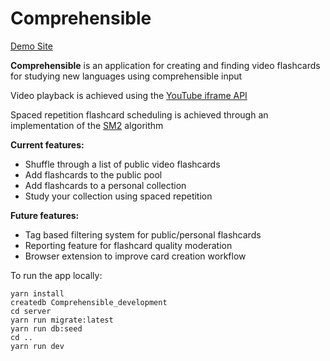 # Comprehensible

[Demo Site](https://comprehensible.herokuapp.com)

**Comprehensible** is an application for creating and finding video flashcards for studying new languages using comprehensible input

Video playback is achieved using the [YouTube iframe API](https://developers.google.com/youtube/iframe_api_reference)

Spaced repetition flashcard scheduling is achieved through an implementation of the [SM2](https://www.supermemo.com/en/archives1990-2015/english/ol/sm2) algorithm

**Current features:**
- Shuffle through a list of public video flashcards
- Add flashcards to the public pool
- Add flashcards to a personal collection
- Study your collection using spaced repetition

**Future features:**
- Tag based filtering system for public/personal flashcards
- Reporting feature for flashcard quality moderation
- Browser extension to improve card creation workflow


To run the app locally:
```
yarn install
createdb Comprehensible_development
cd server
yarn run migrate:latest
yarn run db:seed
cd ..
yarn run dev 
```





